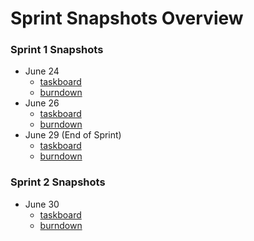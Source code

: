 # Sprint Snapshots Overview

### Sprint 1 Snapshots
- June 24
    - [taskboard](sprint1/wednesday_june_24_snapshot/taskboard_snapshot.png)
    - [burndown](sprint1/wednesday_june_24_snapshot/burndown_chart_snapshot.jpg)
- June 26
    - [taskboard](sprint1/friday_june_26_snapshot/taskboard_snapshot.png)
    - [burndown](sprint1/friday_june_26_snapshot/burndown_chart_snapshot.jpg)
- June 29 (End of  Sprint)
    - [taskboard](sprint1/monday_june_29_snapshot/taskboard_snapshot.png)
    - [burndown](sprint1/monday_june_29_snapshot/burndown_chart_snapshot.jpg)

### Sprint 2 Snapshots
- June 30
    - [taskboard](sprint2/tuesday_june_30_snapshot/taskboard_snapshot.png)
    - [burndown](sprint2/tuesday_june_30_snapshot/burndown_chart_snapshot.jpg)



